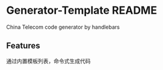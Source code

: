 # Generator-Template README

China Telecom code generator by handlebars

## Features
通过内置模板列表，命令式生成代码
